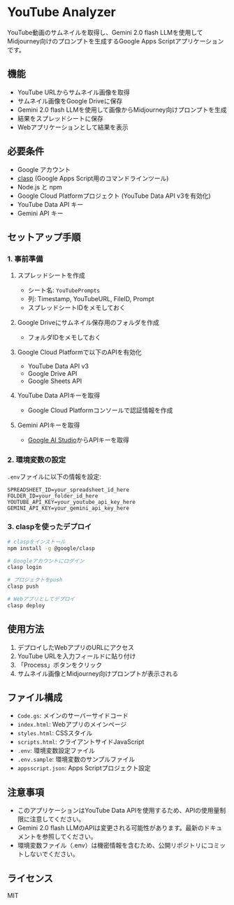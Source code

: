 # YouTube Analyzer

YouTube動画のサムネイルを取得し、Gemini 2.0 flash LLMを使用してMidjourney向けのプロンプトを生成するGoogle Apps Scriptアプリケーションです。

## 機能

- YouTube URLからサムネイル画像を取得
- サムネイル画像をGoogle Driveに保存
- Gemini 2.0 flash LLMを使用して画像からMidjourney向けプロンプトを生成
- 結果をスプレッドシートに保存
- Webアプリケーションとして結果を表示

## 必要条件

- Google アカウント
- [clasp](https://github.com/google/clasp) (Google Apps Script用のコマンドラインツール)
- Node.js と npm
- Google Cloud Platformプロジェクト (YouTube Data API v3を有効化)
- YouTube Data API キー
- Gemini API キー

## セットアップ手順

### 1. 事前準備

1. スプレッドシートを作成
   - シート名: `YouTubePrompts`
   - 列: Timestamp, YouTubeURL, FileID, Prompt
   - スプレッドシートIDをメモしておく

2. Google Driveにサムネイル保存用のフォルダを作成
   - フォルダIDをメモしておく

3. Google Cloud Platformで以下のAPIを有効化
   - YouTube Data API v3
   - Google Drive API
   - Google Sheets API

4. YouTube Data APIキーを取得
   - Google Cloud Platformコンソールで認証情報を作成

5. Gemini APIキーを取得
   - [Google AI Studio](https://makersuite.google.com/app/apikey)からAPIキーを取得

### 2. 環境変数の設定

`.env`ファイルに以下の情報を設定:

```
SPREADSHEET_ID=your_spreadsheet_id_here
FOLDER_ID=your_folder_id_here
YOUTUBE_API_KEY=your_youtube_api_key_here
GEMINI_API_KEY=your_gemini_api_key_here
```

### 3. claspを使ったデプロイ

```bash
# claspをインストール
npm install -g @google/clasp

# Googleアカウントにログイン
clasp login

# プロジェクトをpush
clasp push

# Webアプリとしてデプロイ
clasp deploy
```

## 使用方法

1. デプロイしたWebアプリのURLにアクセス
2. YouTube URLを入力フィールドに貼り付け
3. 「Process」ボタンをクリック
4. サムネイル画像とMidjourney向けプロンプトが表示される

## ファイル構成

- `Code.gs`: メインのサーバーサイドコード
- `index.html`: Webアプリのメインページ
- `styles.html`: CSSスタイル
- `scripts.html`: クライアントサイドJavaScript
- `.env`: 環境変数設定ファイル
- `.env.sample`: 環境変数のサンプルファイル
- `appsscript.json`: Apps Scriptプロジェクト設定

## 注意事項

- このアプリケーションはYouTube Data APIを使用するため、APIの使用量制限に注意してください。
- Gemini 2.0 flash LLMのAPIは変更される可能性があります。最新のドキュメントを参照してください。
- 環境変数ファイル（.env）は機密情報を含むため、公開リポジトリにコミットしないでください。

## ライセンス

MIT 